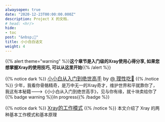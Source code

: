 ```yaml
---
alwaysopen: true
date: "2020-12-23T00:00:00.000Z"
description: Project X 的文档.
# head: <hr/>
hide:
- toc
post: "&nbsp;📙"
title: 小小白白话文
weight: 4
---
```

{{% alert theme="warning" %}}**这个章节是入门级的Xray使用心得分享, 如果您想掌握Xray的使用技巧, 可以从这里开始**{{% /alert %}}
<br>

{{% notice dark %}}
<font size=3>[小小白从入门到绝世高手](./) by [@ 理性吃🍉]()</font>
{{% /notice %}}
 少年，我看你骨骼精奇，是万中无一的Xray奇才，维护世界和平就靠你了，我这有本秘籍--->《小小白从入门到绝世高手》，见与你有缘，就十块卖给你了 {{% badge warning %}}In progress{{% /badge %}}

{{% notice dark %}}
<font size=3>[Xray的工作模式](./work)</font>
{{% /notice %}}
本文介绍了 Xray 的两种基本工作模式和基本原理
